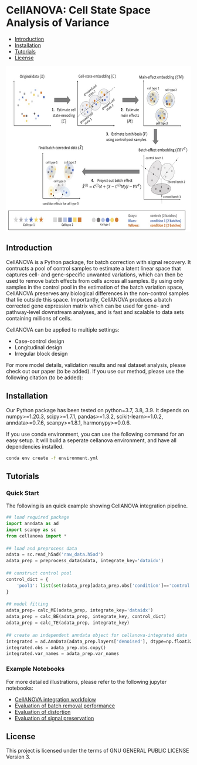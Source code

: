 # CellANOVA: Cell State Space Analysis of Variance

- [Introduction](#introduction)
- [Installation](#installation)
- [Tutorials](#tutorials)
- [License](#license)

<img src="https://github.com/Janezjz/cellanova/blob/main/figures/model.jpg" width="700" height="450">

## Introduction

CellANOVA is a Python package, for batch correction with signal recovery. It contructs a pool of control samples to estimate a latent linear space that captures cell- and gene-specific unwanted variations, which can then be used to remove batch effects from cells across all samples.  By using only samples in the control pool in the estimation of the batch variation space, CellANOVA preserves any biological differences in the non-control samples that lie outside this space.  Importantly, CellANOVA produces a batch corrected gene expression matrix which can be used for gene- and pathway-level downstream analyses, and is fast and scalable to data sets containing millions of cells. 

CellANOVA can be applied to multiple settings:
* Case-control design
* Longitudinal design
* Irregular block design

For more model details, validation results and real dataset analysis, please check out our paper (to be added). If you use our method, please use the following citation (to be added):




## Installation

Our Python package has been tested on python=3.7, 3.8, 3.9. It depends on numpy>=1.20.3, scipy>=1.7.1, pandas>=1.3.2, scikit-learn>=1.0.2, anndata>=0.7.6, scanpy>=1.8.1, harmonypy>=0.0.6. 

If you use conda environment, you can use the following command for an easy setup. It will build a seperate cellanova environment, and have all dependencies installed.

```bash
conda env create -f environment.yml
```




## Tutorials
### Quick Start

The following is an quick example showing CellANOVA integration pipeline.

```python
## load required package
import anndata as ad
import scanpy as sc
from cellanova import *

## load and preprocess data
adata = sc.read_h5ad('raw_data.h5ad')
adata_prep = preprocess_data(adata, integrate_key='dataidx')

## construct control pool
control_dict = {
    'pool1': list(set(adata_prep[adata_prep.obs['condition']=='control',].obs['dataidx'])),
}

## model fitting
adata_prep= calc_ME(adata_prep, integrate_key='dataidx')
adata_prep = calc_BE(adata_prep, integrate_key, control_dict)
adata_prep = calc_TE(adata_prep, integrate_key)

## create an independent anndata object for cellanova-integrated data
integrated = ad.AnnData(adata_prep.layers['denoised'], dtype=np.float32)
integrated.obs = adata_prep.obs.copy()
integrated.var_names = adata_prep.var_names
```


### Example Notebooks

For more detailed illustrations, please refer to the following jupyter notebooks:
 * [CellANOVA integration workfolow](src="https://github.com/Janezjz/cellanova/blob/main/tutorials/cellanova_integration.ipynb")
 * [Evaluation of batch removal performance](src="https://github.com/Janezjz/cellanova/blob/main/tutorials/eval_batch_removal.ipynb")
 * [Evaluation of distortion](src="https://github.com/Janezjz/cellanova/blob/main/tutorials/eval_distortion.ipynb")
 * [Evaluation of signal preservation](src="https://github.com/Janezjz/cellanova/blob/main/tutorials/eval_signal_preservation.ipynb")



## License

This project is licensed under the terms of GNU GENERAL PUBLIC LICENSE Version 3.
